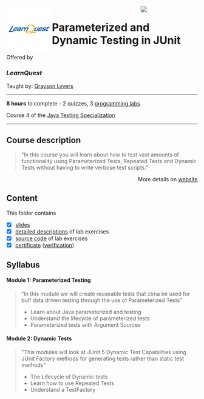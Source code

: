 <a href="https://www.coursera.org/learn/dynamic-j-unit-testing">
  <img src="/img/Java_Testing_logo.avif" width="150" align="right">
</a>

<img src="/img/LearnQuest_logo.png" width="120" align="left">

# Parameterized and Dynamic Testing in JUnit

Offered by 
### *LearnQuest*

Taught by: [Grayson Lyvers](https://www.coursera.org/instructor/~80014260)

---

**8 hours** to complete - 2 quizzes, 3 [programming labs](./Labs)

Course 4 of the [Java Testing Specialization](../) 

---

## Course description

>"In this course you will learn about how to test vast amounts of functionality using Parameterized Tests, Repeated Tests and Dynamic Tests without having to write verbose test scripts."

<p align="right">More details on <a href="https://www.coursera.org/learn/dynamic-j-unit-testing">website</a></p>

## Content
This folder contains 
- [x] [slides](./Slides/README.md) 
- [x] [detailed descriptions](./Labs) of lab exercises
- [x] [source code](./Codes) of lab exercises
- [x] [certificate](./Coursera_Certificate_Java_Testing_An_Introduction_to_TDD.pdf) ([verification](https://coursera.org/verify/4Y58Q5CT7RC6))

## Syllabus

#### Module 1: Parameterized Testing

>"In this module we will create reuseable tests that cbna be used for bulf data driven testing through the use of Parameterized Tests"
>- Learn about Java parameterized and testing
>- Understand the lifecycle of parameterized tests
>- Parameterized tests with Argument Sources

#### Module 2: Dynamic Tests

>"This modules will look at JUnit 5 Dynamic Test Capabilities using JUnit Factory methods for generating tests rather than static test methods"
>- The Lifecycle of Dynamic tests
>- Learn how to use Repeated Tests
>- Understand a TestFactory

